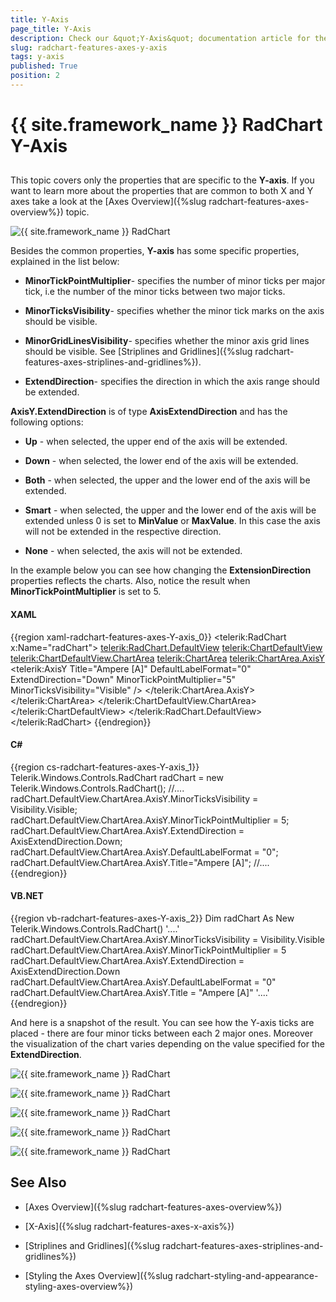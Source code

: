 ```yaml
---
title: Y-Axis
page_title: Y-Axis
description: Check our &quot;Y-Axis&quot; documentation article for the RadChart {{ site.framework_name }} control.
slug: radchart-features-axes-y-axis
tags: y-axis
published: True
position: 2
---
```


# {{ site.framework_name }} RadChart Y-Axis



## 

This topic covers only the properties that are specific to the __Y-axis__. If you want to learn more about the properties that are common to both X and Y axes take a look at the [Axes Overview]({%slug radchart-features-axes-overview%}) topic.

![{{ site.framework_name }} RadChart  ](images/RadChart_Features_Axes_Y_Axis_01.png)

Besides the common properties, __Y-axis__ has some specific properties, explained in the list below:

* __MinorTickPointMultiplier__- specifies the number of minor ticks per major tick, i.e the number of the minor ticks between two major ticks. 


* __MinorTicksVisibility__- specifies whether the minor tick marks on the axis should be visible. 


* __MinorGridLinesVisibility__- specifies whether the minor axis grid lines should be visible. See [Striplines and Gridlines]({%slug radchart-features-axes-striplines-and-gridlines%}). 


* __ExtendDirection__- specifies the direction in which the axis range should be extended.

__AxisY.ExtendDirection__ is of type __AxisExtendDirection__ and has the following options:

* __Up__ - when selected, the upper end of the axis will be extended. 


* __Down__ - when selected, the lower end of the axis will be extended. 


* __Both__ - when selected, the upper and the lower end of the axis will be extended. 


* __Smart__ - when selected, the upper and the lower end of the axis will be extended unless 0 is set to __MinValue__ or __MaxValue__. In this case the axis will not be extended in the respective direction. 


* __None__ - when selected, the axis will not be extended.

In the example below you can see how changing the __ExtensionDirection__ properties reflects the charts. Also, notice the result when __MinorTickPointMultiplier__ is set to 5.

#### __XAML__

{{region xaml-radchart-features-axes-Y-axis_0}}
	<telerik:RadChart x:Name="radChart">
	    <telerik:RadChart.DefaultView>
	        <telerik:ChartDefaultView>
	            <telerik:ChartDefaultView.ChartArea>
	                <telerik:ChartArea>
	                    <telerik:ChartArea.AxisY>
	                        <telerik:AxisY Title="Ampere [A]"
	                                       DefaultLabelFormat="0"
	                                       ExtendDirection="Down"
	                                       MinorTickPointMultiplier="5"
	                                       MinorTicksVisibility="Visible" />
	                    </telerik:ChartArea.AxisY>
	                </telerik:ChartArea>
	            </telerik:ChartDefaultView.ChartArea>
	        </telerik:ChartDefaultView>
	    </telerik:RadChart.DefaultView>
	</telerik:RadChart>
{{endregion}}



#### __C#__

{{region cs-radchart-features-axes-Y-axis_1}}
	Telerik.Windows.Controls.RadChart radChart = new Telerik.Windows.Controls.RadChart();
	//....
	radChart.DefaultView.ChartArea.AxisY.MinorTicksVisibility = Visibility.Visible;
	radChart.DefaultView.ChartArea.AxisY.MinorTickPointMultiplier = 5;
	radChart.DefaultView.ChartArea.AxisY.ExtendDirection = AxisExtendDirection.Down;
	radChart.DefaultView.ChartArea.AxisY.DefaultLabelFormat = "0";
	radChart.DefaultView.ChartArea.AxisY.Title="Ampere [A]";
	//....
{{endregion}}



#### __VB.NET__

{{region vb-radchart-features-axes-Y-axis_2}}
	Dim radChart As New Telerik.Windows.Controls.RadChart()
	'....'
	radChart.DefaultView.ChartArea.AxisY.MinorTicksVisibility = Visibility.Visible
	radChart.DefaultView.ChartArea.AxisY.MinorTickPointMultiplier = 5
	radChart.DefaultView.ChartArea.AxisY.ExtendDirection = AxisExtendDirection.Down
	radChart.DefaultView.ChartArea.AxisY.DefaultLabelFormat = "0"
	radChart.DefaultView.ChartArea.AxisY.Title = "Ampere [A]"
	'....'
{{endregion}}



And here is a snapshot of the result. You can see how the Y-axis ticks are placed - there are four minor ticks between each 2 major ones. Moreover the visualization of the chart varies depending on the value specified for the __ExtendDirection__.

![{{ site.framework_name }} RadChart  ](images/RadChart_Features_Axes_Y_Axis_02.png)

![{{ site.framework_name }} RadChart  ](images/RadChart_Features_Axes_Y_Axis_03.png)

![{{ site.framework_name }} RadChart  ](images/RadChart_Features_Axes_Y_Axis_04.png)

![{{ site.framework_name }} RadChart  ](images/RadChart_Features_Axes_Y_Axis_05.png)

![{{ site.framework_name }} RadChart  ](images/RadChart_Features_Axes_Y_Axis_06.png)

## See Also

 * [Axes Overview]({%slug radchart-features-axes-overview%})

 * [X-Axis]({%slug radchart-features-axes-x-axis%})

 * [Striplines and Gridlines]({%slug radchart-features-axes-striplines-and-gridlines%})

 * [Styling the Axes Overview]({%slug radchart-styling-and-appearance-styling-axes-overview%})
